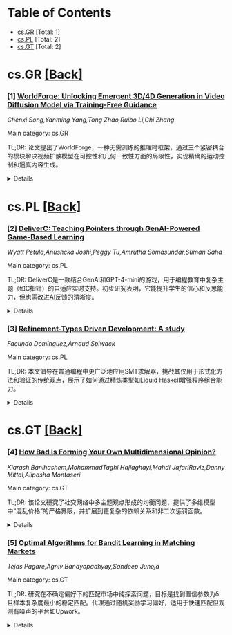 <div id=toc></div>

# Table of Contents

- [cs.GR](#cs.GR) [Total: 1]
- [cs.PL](#cs.PL) [Total: 2]
- [cs.GT](#cs.GT) [Total: 2]


<div id='cs.GR'></div>

# cs.GR [[Back]](#toc)

### [1] [WorldForge: Unlocking Emergent 3D/4D Generation in Video Diffusion Model via Training-Free Guidance](https://arxiv.org/abs/2509.15130)
*Chenxi Song,Yanming Yang,Tong Zhao,Ruibo Li,Chi Zhang*

Main category: cs.GR

TL;DR: 论文提出了WorldForge，一种无需训练的推理时框架，通过三个紧密耦合的模块解决视频扩散模型在可控性和几何一致性方面的局限性，实现精确的运动控制和逼真内容生成。


<details>
  <summary>Details</summary>
Motivation: 现有视频扩散模型在空间智能任务中具有潜力，但其可控性和几何一致性不足，限制了实际应用，且传统方法依赖重新训练或微调，成本高且可能破坏预训练知识。

Method: WorldForge框架包括三个模块：Intra-Step Recursive Refinement（递归优化网络预测）、Flow-Gated Latent Fusion（利用光流分离运动与外观）、Dual-Path Self-Corrective Guidance（自适应纠正轨迹漂移），无需训练即可注入精确的轨迹对齐指导。

Result: 实验验证了该方法在真实性、轨迹一致性和视觉保真度上的优越性，实现了准确的运动控制和逼真的内容生成。

Conclusion: 该工作提出了一种新的即插即用范式，为可控视频合成提供了新视角，展示了生成先验在空间智能中的潜力。

Abstract: Recent video diffusion models demonstrate strong potential in spatial
intelligence tasks due to their rich latent world priors. However, this
potential is hindered by their limited controllability and geometric
inconsistency, creating a gap between their strong priors and their practical
use in 3D/4D tasks. As a result, current approaches often rely on retraining or
fine-tuning, which risks degrading pretrained knowledge and incurs high
computational costs. To address this, we propose WorldForge, a training-free,
inference-time framework composed of three tightly coupled modules. Intra-Step
Recursive Refinement introduces a recursive refinement mechanism during
inference, which repeatedly optimizes network predictions within each denoising
step to enable precise trajectory injection. Flow-Gated Latent Fusion leverages
optical flow similarity to decouple motion from appearance in the latent space
and selectively inject trajectory guidance into motion-related channels.
Dual-Path Self-Corrective Guidance compares guided and unguided denoising paths
to adaptively correct trajectory drift caused by noisy or misaligned structural
signals. Together, these components inject fine-grained, trajectory-aligned
guidance without training, achieving both accurate motion control and
photorealistic content generation. Extensive experiments across diverse
benchmarks validate our method's superiority in realism, trajectory
consistency, and visual fidelity. This work introduces a novel plug-and-play
paradigm for controllable video synthesis, offering a new perspective on
leveraging generative priors for spatial intelligence.

</details>


<div id='cs.PL'></div>

# cs.PL [[Back]](#toc)

### [2] [DeliverC: Teaching Pointers through GenAI-Powered Game-Based Learning](https://arxiv.org/abs/2509.14496)
*Wyatt Petula,Anushcka Joshi,Peggy Tu,Amrutha Somasundar,Suman Saha*

Main category: cs.PL

TL;DR: DeliverC是一款结合GenAI和GPT-4-mini的游戏，用于编程教育中复杂主题（如C指针）的自适应实时支持。初步研究表明，它能提升学生的信心和反思能力，但也需改进AI反馈的清晰度。


<details>
  <summary>Details</summary>
Motivation: 现有游戏化学习工具在编程教育中缺乏对复杂主题（如C指针）的自适应实时支持。

Method: 研究者开发了DeliverC，结合GenAI和GPT-4-mini，提供个性化提示和动态生成的指针相关挑战。通过25名本科生的试点研究，结合游戏数据和问卷调查，评估了系统的影响。

Result: 结果显示，学生信心和反思能力提升，错误率随关卡进展下降，但任务难度增加时参与度下降，部分学生反馈AI生成的提示不清晰。

Conclusion: DeliverC在提升系统编程的参与度和理解力方面具有潜力，但需进一步优化AI生成的反馈质量。研究展现了GenAI与游戏化学习结合的潜力。

Abstract: While game-based learning is widely used in programming education, few tools
offer adaptive, real-time support for complex topics, such as C pointers. We
present DeliverC, a GenAI-enhanced game that integrates GPT-4-mini to provide
personalized hints and generate pointer-related challenges on the fly. In a
pilot study involving 25 undergraduate students, we investigated the impact of
the system on learning through gameplay data and a 15-item survey that covered
constructs such as motivation, self-efficacy, metacognition, and feedback
quality. Results show that most students felt more confident and reflective
after using the tool, and error rates decreased as students progressed through
scaffolded levels. However, participation decreased with task difficulty, and
some students reported receiving unclear or vague feedback. These findings
suggest that DeliverC can enhance engagement and understanding in systems
programming, although refinement in AI-generated feedback is still needed. Our
study highlights the potential of combining GenAI with game-based learning to
support personalized and interactive practice in traditionally challenging
programming domains.

</details>


### [3] [Refinement-Types Driven Development: A study](https://arxiv.org/abs/2509.15005)
*Facundo Domínguez,Arnaud Spiwack*

Main category: cs.PL

TL;DR: 本文倡导在普通编程中更广泛地应用SMT求解器，挑战其仅用于形式化方法和验证的传统观点，展示了如何通过精炼类型如Liquid Haskell增强程序组合能力。


<details>
  <summary>Details</summary>
Motivation: 挑战SMT求解器仅限于形式化应用的传统观点，探索其在普通编程中简化任务、提升体验的潜力。

Method: 通过将SMT求解器无缝集成到编译器的静态检查中，特别是利用精炼类型如Liquid Haskell，提升类型检查能力。并针对编译器中的绑定作用域处理进行案例研究。

Result: 展示了SMT求解器和精炼类型如何显著增强普通编程能力，并通过Liquid Haskell的有限映射理论原型实现支持这一目标。

Conclusion: 提出借助精炼类型和SMT求解器可以简化并优化普通编程的未来愿景，同时展示了一个支持案例研究的原型实现。

Abstract: This paper advocates for the broader application of SMT solvers in everyday
programming, challenging the conventional wisdom that these tools are solely
for formal methods and verification. We claim that SMT solvers, when seamlessly
integrated into a compiler's static checks, significantly enhance the
capabilities of ordinary type checkers in program composition. Specifically, we
argue that refinement types, as embodied by Liquid Haskell, enable the use of
SMT solvers in mundane programming tasks. Through a case study on handling
binder scopes in compilers, we envision a future where ordinary programming is
made simpler and more enjoyable with the aid of refinement types and SMT
solvers. As a secondary contribution, we present a prototype implementation of
a theory of finite maps for Liquid Haskell's solver, developed to support our
case study.

</details>


<div id='cs.GT'></div>

# cs.GT [[Back]](#toc)

### [4] [How Bad Is Forming Your Own Multidimensional Opinion?](https://arxiv.org/abs/2509.14411)
*Kiarash Banihashem,MohammadTaghi Hajiaghayi,Mahdi JafariRaviz,Danny Mittal,Alipasha Montaseri*

Main category: cs.GT

TL;DR: 该论文研究了社交网络中多主题观点形成的均衡问题，提供了多维模型中“混乱价格”的严格界限，并扩展到更复杂的依赖关系和非二次惩罚函数。


<details>
  <summary>Details</summary>
Motivation: 理解社交网络中互联主题的观点形成对于研究集体行为和决策至关重要，尤其在图神经网络中有广泛应用。现有模型仅解决了单维或简单依赖关系的问题，多维模型的“混乱价格”仍有待探索。

Method: 研究者扩展了多维模型，利用加权平均过程处理主题间的复杂依赖关系，并采用非二次惩罚函数。分析方法包括游戏理论和均衡状态的数学推导。

Result: 论文提供了多维模型中“混乱价格”的严格界限，结果显示与单维模型一致。进一步证明即使在更复杂的群体内外部惩罚情况下，界限仍保持不变。

Conclusion: 研究表明多维观点形成的均衡问题在复杂依赖和非二次惩罚下仍具有一致的“混乱价格”界限，验证了模型的鲁棒性和广泛适用性。

Abstract: Understanding the formation of opinions on interconnected topics within
social networks is of significant importance. It offers insights into
collective behavior and decision-making, with applications in Graph Neural
Networks. Existing models propose that individuals form opinions based on a
weighted average of their peers' opinions and their own beliefs. This averaging
process, viewed as a best-response game, can be seen as an individual
minimizing disagreements with peers, defined by a quadratic penalty, leading to
an equilibrium. Bindel, Kleinberg, and Oren (FOCS 2011) provided tight bounds
on the "price of anarchy" defined as the maximum overall disagreement at
equilibrium relative to a social optimum. Bhawalkar, Gollapudi, and Munagala
(STOC 2013) generalized the penalty function to non-quadratic penalties and
provided tight bounds on the price of anarchy.
  When considering multiple topics, an individual's opinions can be represented
as a vector. Parsegov, Proskurnikov, Tempo, and Friedkin (2016) proposed a
multidimensional model using the weighted averaging process, but with constant
interdependencies between topics. However, the question of the price of anarchy
for this model remained open. We address this by providing tight bounds on the
multidimensional model, while also generalizing it to more complex
interdependencies. Following the work of Bhawalkar, Gollapudi, and Munagala, we
provide tight bounds on the price of anarchy under non-quadratic penalties.
Surprisingly, these bounds match the scalar model. We further demonstrate that
the bounds remain unchanged even when adding another layer of complexity,
involving groups of individuals minimizing their overall internal and external
disagreement penalty, a common occurrence in real-life scenarios.

</details>


### [5] [Optimal Algorithms for Bandit Learning in Matching Markets](https://arxiv.org/abs/2509.14466)
*Tejas Pagare,Agniv Bandyopadhyay,Sandeep Juneja*

Main category: cs.GT

TL;DR: 研究在不确定偏好下的匹配市场中纯探索问题，目标是找到置信参数为δ且样本复杂度最小的稳定匹配。代理通过随机奖励学习偏好，适用于快速匹配但观测有噪声的平台如Upwork。


<details>
  <summary>Details</summary>
Motivation: 解决劳动力市场平台（如Upwork）中快速匹配问题，尽管存在噪声观测和无先验知识，但仍需稳定的匹配以避免不满意。

Method: 提出一种计算高效的算法，并证明其在单侧学习中渐近匹配下界；扩展算法至双侧学习，并通过实验验证其接近样本复杂度的下界。

Result: 算法在单侧学习中渐近匹配信息论下界；扩展到双侧学习后实验结果显示其接近样本复杂度下界。

Conclusion: 通过ODE系统描述算法的理想流体路径，证明了算法的有效性，并在实验中验证了其性能。

Abstract: We study the problem of pure exploration in matching markets under uncertain
preferences, where the goal is to identify a stable matching with confidence
parameter $\delta$ and minimal sample complexity. Agents learn preferences via
stochastic rewards, with expected values indicating preferences. This finds use
in labor market platforms like Upwork, where firms and freelancers must be
matched quickly despite noisy observations and no prior knowledge, in a stable
manner that prevents dissatisfaction. We consider markets with unique stable
matching and establish information-theoretic lower bounds on sample complexity
for (1) one-sided learning, where one side of the market knows its true
preferences, and (2) two-sided learning, where both sides are uncertain. We
propose a computationally efficient algorithm and prove that it asymptotically
($\delta\to 0$) matches the lower bound to a constant for one-sided learning.
Using the insights from the lower bound, we extend our algorithm to the
two-sided learning setting and provide experimental results showing that it
closely matches the lower bound on sample complexity. Finally, using a system
of ODEs, we characterize the idealized fluid path that our algorithm chases.

</details>
